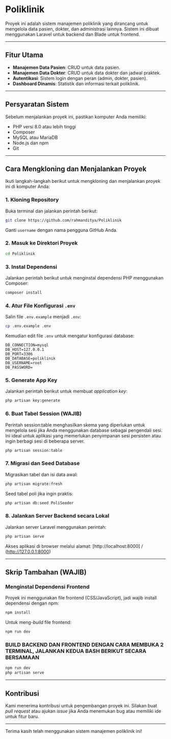 # Poliklinik 

Proyek ini adalah sistem manajemen poliklinik yang dirancang untuk mengelola data pasien, dokter, dan administrasi lainnya. Sistem ini dibuat menggunakan Laravel untuk backend dan Blade untuk frontend.

---

## Fitur Utama
- **Manajemen Data Pasien**: CRUD untuk data pasien.
- **Manajemen Data Dokter**: CRUD untuk data dokter dan jadwal praktek.
- **Autentikasi**: Sistem login dengan peran (admin, dokter, pasien).
- **Dashboard Dinamis**: Statistik dan informasi terkait poliklinik.

---

## Persyaratan Sistem
Sebelum menjalankan proyek ini, pastikan komputer Anda memiliki:
- PHP versi 8.0 atau lebih tinggi
- Composer
- MySQL atau MariaDB
- Node.js dan npm
- Git

---

## Cara Mengkloning dan Menjalankan Proyek

Ikuti langkah-langkah berikut untuk mengkloning dan menjalankan proyek ini di komputer Anda:

### 1. Kloning Repository
Buka terminal dan jalankan perintah berikut:
```bash
git clone https://github.com/rahmanditya/Poliklinik
```

Ganti `username` dengan nama pengguna GitHub Anda.

### 2. Masuk ke Direktori Proyek
```bash
cd Poliklinik
```

### 3. Instal Dependensi
Jalankan perintah berikut untuk menginstal dependensi PHP menggunakan Composer:
```bash
composer install
```

### 4. Atur File Konfigurasi `.env`
Salin file `.env.example` menjadi `.env`:
```bash
cp .env.example .env
```

Kemudian edit file `.env` untuk mengatur konfigurasi database:
```env
DB_CONNECTION=mysql
DB_HOST=127.0.0.1
DB_PORT=3306
DB_DATABASE=poliklinik
DB_USERNAME=root
DB_PASSWORD=
```

### 5. Generate App Key
Jalankan perintah berikut untuk membuat *application key*:
```bash
php artisan key:generate
```

### 6. Buat Tabel Session (WAJIB)
Perintah session:table menghasilkan skema yang diperlukan untuk mengelola sesi 
jika Anda menggunakan database sebagai pengendali sesi. 
Ini ideal untuk aplikasi yang memerlukan penyimpanan sesi persisten atau ingin berbagi sesi di beberapa server.
```bash
php artisan session:table
```

### 7. Migrasi dan Seed Database
Migrasikan tabel dan isi data awal:
```bash
php artisan migrate:fresh
```
Seed tabel poli jika ingin praktis:
```bash
php artisan db:seed PoliSeeder
```

### 8. Jalankan Server Backend secara Lokal
Jalankan server Laravel menggunakan perintah:
```bash
php artisan serve
```

Akses aplikasi di browser melalui alamat: [http://localhost:8000] / (http://127.0.0.1:8000)

---

## Skrip Tambahan (WAJIB)

### Menginstal Dependensi Frontend
Proyek ini menggunakan file frontend (CSS/JavaScript), jadi wajib install dependensi dengan npm:
```bash
npm install
```

Untuk meng-*build* file frontend:
```bash
npm run dev
```

### BUILD BACKEND DAN FRONTEND DENGAN CARA MEMBUKA 2 TERMINAL, JALANKAN KEDUA BASH BERIKUT SECARA BERSAMAAN

```bash
npm run dev
php artisan serve
```

---

## Kontribusi
Kami menerima kontribusi untuk pengembangan proyek ini. Silakan buat *pull request* atau ajukan *issue* jika Anda menemukan bug atau memiliki ide untuk fitur baru.

---


Terima kasih telah menggunakan sistem manajemen poliklinik ini!
